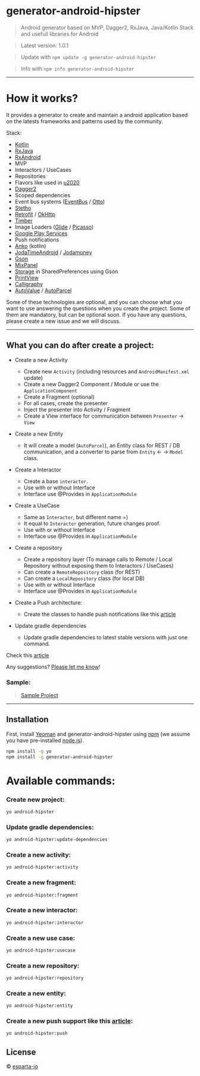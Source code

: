 # generator-android-hipster
> Android generator based on MVP, Dagger2, RxJava, Java/Kotlin Stack and usefull libraries for Android

> Latest version: 1.0.1


> Update with `npm update -g generator-android-hipster`


> Info with `npm info generator-android-hipster`


---

# How it works?

It provides a generator to create and maintain a android application based on the latests frameworks and patterns used by the community.

Stack:
- [Kotlin](https://kotlinlang.org/)
- [RxJava](https://github.com/ReactiveX/RxJava)
- [RxAndroid](https://github.com/ReactiveX/RxAndroid)
- MVP
- Interactors / UseCases
- Repositories
- Flavors like used in [u2020](https://github.com/JakeWharton/u2020)
- [Dagger2](http://google.github.io/dagger/)
- Scoped dependencies
- Event bus systems ([EventBus](https://github.com/greenrobot/EventBus) / [Otto](http://square.github.io/otto/))
- [Stetho](http://facebook.github.io/stetho/)
- [Retrofit](http://square.github.io/retrofit/) / [OkHttp](http://square.github.io/okhttp/)
- [Timber](https://github.com/JakeWharton/timber)
- Image Loaders ([Glide](https://github.com/bumptech/glide) / [Picasso](http://square.github.io/picasso/))
- [Google Play Services](https://developers.google.com/android/guides/overview)
- Push notifications
- [Anko](https://github.com/Kotlin/anko) (kotlin)
- [JodaTimeAndroid](https://github.com/dlew/joda-time-android) / [Jodamoney](http://www.joda.org/joda-money/)
- [Gson](https://github.com/google/gson)
- [MixPanel](https://mixpanel.com/help/reference/android)
- [Storage](https://github.com/cavarzan/gson-preferences-storage) in SharedPreferences using Gson
- [PrintView](https://github.com/johnkil/Print)
- [Calligraphy](https://github.com/chrisjenx/Calligraphy)
- [AutoValue](https://github.com/google/auto/tree/master/value) / [AutoParcel](https://github.com/frankiesardo/auto-parcel)


Some of these technologies are optional, and you can choose what you want to use answering the questions when you create the project.
Some of them are mandatory, but can be optional soon. If you have any questions, please create a new issue and we will discuss.

---

## What you can do after create a project:

- Create a new Activity
  * Create new `Activity` (including resources and `AndroidManifest.xml` update)
  * Create a new Dagger2 Component / Module or use the `ApplicationComponent`
  * Create a Fragment (optional)
  * For all cases, create the presenter
  * Inject the presenter into Activity / Fragment
  * Create a View interface for communication between `Presenter` -> `View`

- Create a new Entity
  * It will create a model (`AutoParcel`), an Entity class for REST / DB communication, and a converter to parse from `Entity` <- -> `Model` class.

- Create a Interactor
  * Create a base `interactor`.
  * Use with or without Interface
  * Interface use @Provides in `ApplicationModule`

- Create a UseCase
  * Same as `Interactor`, but different name =)
  * It equal to `Interactor` generation, future changes proof.
  * Use with or without Interface
  * Interface use @Provides in `ApplicationModule`

- Create a repository
  * Create a repository layer (To manage calls to Remote / Local Repository without exposing them to Interactors / UseCases)
  * Can create a `RemoteRepository` class (for REST)
  * Can create a `LocalRepository` class (for local DB)
  * Use with or without Interface
  * Interface use @Provides in `ApplicationModule`

- Create a Push architecture:
  * Create the classes to handle push notifications like this [article](https://medium.com/@deividi/a-good-way-to-handle-incoming-notifications-in-android-dc64c29041a5)

- Update gradle dependencies
  * Update gradle dependencies to latest stable versions with just one command.

Check this [article](https://medium.com/@dmilicic/a-detailed-guide-on-developing-android-apps-using-the-clean-architecture-pattern-d38d71e94029#.ucymv1rr1)

Any suggestions? [Please let me know](https://github.com/cavarzan/generator-android-hipster/issues)!

### Sample:
> [Sample Project](https://github.com/cavarzan/android-hipster-sample)
---

## Installation

First, install [Yeoman](http://yeoman.io) and generator-android-hipster using [npm](https://www.npmjs.com/) (we assume you have pre-installed [node.js](https://nodejs.org/)).

```bash
npm install -g yo
npm install -g generator-android-hipster
```

# Available commands:

### Create new project:

```bash
yo android-hipster
```

### Update gradle dependencies:

```bash
yo android-hipster:update-dependencies
```

### Create a new activity:

```bash
yo android-hipster:activity
```

### Create a new fragment:

```bash
yo android-hipster:fragment
```

### Create a new interactor:

```bash
yo android-hipster:interactor
```

### Create a new use case:

```bash
yo android-hipster:usecase
```

### Create a new repository:

```bash
yo android-hipster:repository
```

### Create a new entity:

```bash
yo android-hipster:entity
```

### Create a new push support like this [article](https://medium.com/@deividi/a-good-way-to-handle-incoming-notifications-in-android-dc64c29041a5):

```bash
yo android-hipster:push
```


## License

 © [esparta-io](https://github.com/esparta-io/)


[npm-image]: https://badge.fury.io/js/generator-android-hipster.svg
[npm-url]: https://npmjs.org/package/generator-android-hipster
[travis-image]: https://travis-ci.org/cavarzan/generator-android-hipster.svg?branch=master
[travis-url]: https://travis-ci.org/cavarzan/generator-android-hipster
[daviddm-image]: https://david-dm.org/cavarzan/generator-android-hipster.svg?theme=shields.io
[daviddm-url]: https://david-dm.org/cavarzan/generator-android-hipster
[coveralls-image]: https://coveralls.io/repos/cavarzan/generator-android-hipster/badge.svg
[coveralls-url]: https://coveralls.io/r/cavarzan/generator-android-hipster
